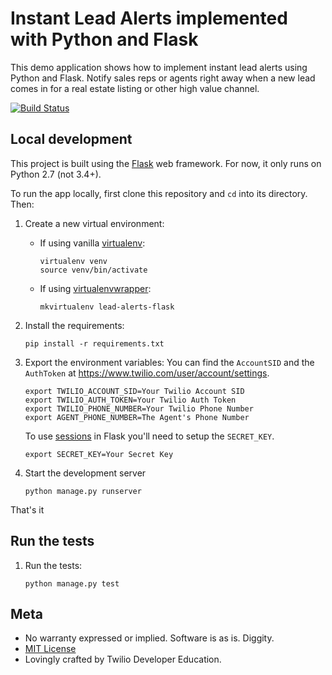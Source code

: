 # Instant Lead Alerts implemented with Python and Flask

This demo application shows how to implement instant lead alerts using Python and Flask. Notify sales reps or agents right away when a new lead comes in for a real estate listing or other high value channel.

[![Build Status](https://travis-ci.org/TwilioDevEd/lead-alerts-flask.svg?branch=master)](https://travis-ci.org/TwilioDevEd/lead-alerts-flask)

## Local development

This project is built using the [Flask](http://flask.pocoo.org/) web framework.
For now, it only runs on Python 2.7 (not 3.4+).

To run the app locally, first clone this repository and `cd` into its directory. Then:

1. Create a new virtual environment:
   * If using vanilla [virtualenv](https://virtualenv.pypa.io/en/latest/):

     ```
     virtualenv venv
     source venv/bin/activate
     ```

   * If using [virtualenvwrapper](https://virtualenvwrapper.readthedocs.org/en/latest/):

     ```
     mkvirtualenv lead-alerts-flask
     ```

1. Install the requirements:
   ```
   pip install -r requirements.txt
   ```

1. Export the environment variables:
   You can find the `AccountSID` and the `AuthToken` at https://www.twilio.com/user/account/settings.
   ```
   export TWILIO_ACCOUNT_SID=Your Twilio Account SID
   export TWILIO_AUTH_TOKEN=Your Twilio Auth Token
   export TWILIO_PHONE_NUMBER=Your Twilio Phone Number
   export AGENT_PHONE_NUMBER=The Agent's Phone Number
   ```

   To use [sessions](http://flask.pocoo.org/docs/0.10/quickstart/) in Flask you'll need to setup the `SECRET_KEY`.
   ```
   export SECRET_KEY=Your Secret Key
   ```

1. Start the development server

   ```
   python manage.py runserver
   ```

That's it

## Run the tests

1. Run the tests:

   ```
   python manage.py test
   ```

## Meta

* No warranty expressed or implied. Software is as is. Diggity.
* [MIT License](http://www.opensource.org/licenses/mit-license.html)
* Lovingly crafted by Twilio Developer Education.
